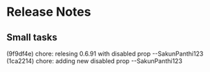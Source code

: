 
# Release Notes

## Small tasks
(9f9df4e) chore: relesing 0.6.91 with disabled prop --SakunPanthi123
(1ca2214) chore: adding new disabled prop --SakunPanthi123

